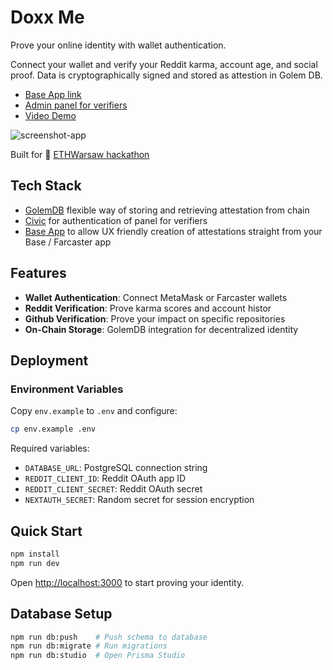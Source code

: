 # Doxx Me

Prove your online identity with wallet authentication. 

Connect your wallet and verify your Reddit karma, account age, and social proof. Data is cryptographically signed and stored as attestion in Golem DB. 

- [Base App link](https://doxx-me.vercel.app)
- [Admin panel for verifiers](https://doxx-me.vercel.app/verifier)
- [Video Demo](https://www.youtube.com/watch?v=OW_aUWIZPPM)

![screenshot-app](https://github.com/user-attachments/assets/025b320e-ff65-4a2f-9b59-4203f5e0361e)

Built for 💜 [ETHWarsaw hackathon](https://www.ethwarsaw.dev/hackathon)

## Tech Stack

- [GolemDB](https://www.golem.network/) flexible way of storing and retrieving attestation from chain 
- [Civic](https://www.civic.com/) for authentication of panel for verifiers
- [Base App](https://www.base.org/) to allow UX friendly creation of attestations straight from your Base / Farcaster app 

## Features

- **Wallet Authentication**: Connect MetaMask or Farcaster wallets
- **Reddit Verification**: Prove karma scores and account histor
- **Github Verification**: Prove your impact on specific repositories 
- **On-Chain Storage**: GolemDB integration for decentralized identity

## Deployment

### Environment Variables

Copy `env.example` to `.env` and configure:

```bash
cp env.example .env
```

Required variables:
- `DATABASE_URL`: PostgreSQL connection string
- `REDDIT_CLIENT_ID`: Reddit OAuth app ID
- `REDDIT_CLIENT_SECRET`: Reddit OAuth secret
- `NEXTAUTH_SECRET`: Random secret for session encryption

## Quick Start

```bash
npm install
npm run dev
```

Open [http://localhost:3000](http://localhost:3000) to start proving your identity.

## Database Setup

```bash
npm run db:push    # Push schema to database
npm run db:migrate # Run migrations
npm run db:studio  # Open Prisma Studio
```

